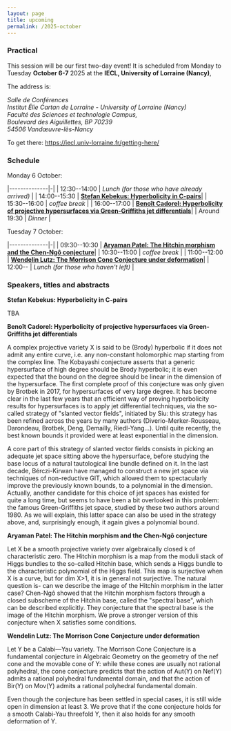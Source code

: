 ```yaml
---
layout: page
title: upcoming
permalink: /2025-october
---
```


### Practical

This session will be our first two-day event! It is scheduled from Monday to Tuesday **October 6-7** 2025 at the **IECL, University of Lorraine (Nancy)**, 


The address is:
<address>
Salle de Conférences<br>
Institut Élie Cartan de Lorraine - University of Lorraine (Nancy)<br>
Faculté des Sciences et technologie Campus, <br>
Boulevard des Aiguillettes, BP 70239<br>
54506 Vandœuvre-lès-Nancy<br>
</address>

To get there: https://iecl.univ-lorraine.fr/getting-here/



### Schedule

Monday 6 October: 

|--------------|-|
| 12:30--14:00 | _Lunch (for those who have already arrived)_ |
| 14:00--15:30 | [**Stefan Kebekus: Hyperbolicity in C-pairs**](#kebekus)|
| 15:30--16:00 | _coffee break_ |
| 16:00--17:00 | [**Benoît Cadorel: Hyperbolicity of projective hypersurfaces via Green-Griffiths jet differentials**](#cadorel)|
| Around 19:30 | _Dinner_ |

Tuesday 7 October:

|--------------|-|
| 09:30--10:30 | [**Aryaman Patel: The Hitchin morphism and the Chen-Ngô conjecture**](#patel)|
| 10:30--11:00 | _coffee break_ |
| 11:00--12:00 | [**Wendelin Lutz: The Morrison Cone Conjecture under deformation**](#lutz)|
| 12:00--      | _Lunch (for those who haven't left)_ |

### Speakers, titles and abstracts

**Stefan Kebekus: Hyperbolicity in C-pairs**
<a name="kebekus"></a>

TBA

**Benoît Cadorel: Hyperbolicity of projective hypersurfaces via Green-Griffiths jet differentials**
<a name="cadorel"></a>

A complex projective variety X is said to be (Brody) hyperbolic if it does not admit any entire curve, i.e. any non-constant holomorphic map starting from the complex line. The Kobayashi conjecture asserts that a generic hypersurface of high degree should be Brody hyperbolic; it is even expected that the bound on the degree should be linear in the dimension of the hypersurface. The first complete proof of this conjecture was only given by Brotbek in 2017, for hypersurfaces of very large degree. It has become clear in the last few years that an efficient way of proving hyperbolicity results for hypersurfaces is to apply jet differential techniques, via the so-called strategy of "slanted vector fields", initiated by Siu: this strategy has been refined across the years by many authors (Diverio-Merker-Rousseau, Darondeau, Brotbek, Deng, Demailly, Riedl-Yang...). Until quite recently, the best known bounds it provided were at least exponential in the dimension.

A core part of this strategy of slanted vector fields consists in picking an adequate jet space sitting above the hypersurface, before studying the base locus of a natural tautological line bundle defined on it. In the last decade, Bérczi-Kirwan have managed to construct a new jet space via techniques of non-reductive GIT, which allowed them to spectacularly improve the previously known bounds, to a polynomial in the dimension.
Actually, another candidate for this choice of jet spaces has existed for quite a long time, but seems to have been a bit overlooked in this problem: the famous Green-Griffiths jet space, studied by these two authors around 1980. As we will explain, this latter space can also be used in the strategy above, and, surprisingly enough, it again gives a polynomial bound.



**Aryaman Patel: The Hitchin morphism and the Chen-Ngô conjecture**
<a name="patel"></a>

Let X be a smooth projective variety over algebraically closed k of characteristic zero. The Hitchin morphism is a map from the moduli stack of Higgs bundles to the so-called Hitchin base, which sends a Higgs bundle to the characteristic polynomial of the Higgs field. This map is surjective when X is a curve, but for dim X>1,  it is in general not surjective. The natural question is- can we describe the image of the Hitchin morphism in the latter case?
Chen-Ngô showed that the Hitchin morphism factors through a closed subscheme of the Hitchin base, called the "spectral base", which can be described explicitly. They conjecture that the spectral base is the image of the Hitchin morphism.
We prove a stronger version of this conjecture when X satisfies some conditions.


**Wendelin Lutz: The Morrison Cone Conjecture under deformation**
<a name="lutz"></a>

Let Y be a Calabi—Yau variety. The Morrison Cone Conjecture is a fundamental conjecture in Algebraic Geometry on the geometry of the nef cone and the movable cone of Y: while these cones are usually not rational polyhedral, the cone conjecture predicts that the action of Aut(Y) on Nef(Y) admits a rational polyhedral fundamental domain, and that the action of Bir(Y) on Mov(Y) admits a rational polyhedral fundamental domain.

Even though the conjecture has been settled in special cases, it is still wide open in dimension at least 3.
We prove that if the cone conjecture holds for a smooth Calabi-Yau threefold Y, then it also holds for any smooth deformation of Y. 

